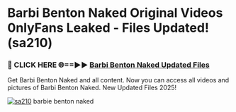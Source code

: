 # Barbi Benton Naked Original Videos 0nlyFans Leaked - Files Updated! (sa210)

<h3>🔴 CLICK HERE 🌐==►► <a href="https://tinyurl.com/up5wt9bj" rel="nofollow">Barbi Benton Naked Updated Files</a></h3>

Get Barbi Benton Naked and all content. Now you can access all videos and pictures of Barbi Benton Naked. New Updated Files 2025!

[![sa210](https://i.imgur.com/ABiUzMV.gif)](https://tinyurl.com/up5wt9bj)
barbie benton naked